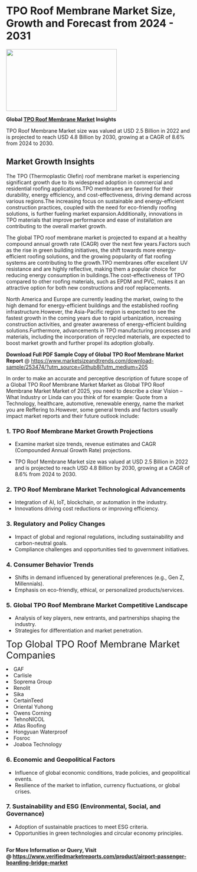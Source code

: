 <H1>TPO Roof Membrane Market Size, Growth and Forecast from 2024 - 2031</H1><img class="aligncenter size-medium wp-image-584254" src="https://thirdeyenews.in/wp-content/uploads/2024/09/Global-Market-Research-300x168.jpeg" alt="" width="300" height="168" /><p><strong>Global&nbsp;<a href="https://www.marketsizeandtrends.com/download-sample/253474/?utm_source=Github8j?utm_medium=205">TPO Roof Membrane Market</a> Insights</strong></p><p>TPO Roof Membrane Market size was valued at USD 2.5 Billion in 2022 and is projected to reach USD 4.8 Billion by 2030, growing at a CAGR of 8.6% from 2024 to 2030.</p><p><h2>Market Growth Insights</h2> <p>The TPO (Thermoplastic Olefin) roof membrane market is experiencing significant growth due to its widespread adoption in commercial and residential roofing applications.TPO membranes are favored for their durability, energy efficiency, and cost-effectiveness, driving demand across various regions.The increasing focus on sustainable and energy-efficient construction practices, coupled with the need for eco-friendly roofing solutions, is further fueling market expansion.Additionally, innovations in TPO materials that improve performance and ease of installation are contributing to the overall market growth.</p> <p>The global TPO roof membrane market is projected to expand at a healthy compound annual growth rate (CAGR) over the next few years.Factors such as the rise in green building initiatives, the shift towards more energy-efficient roofing solutions, and the growing popularity of flat roofing systems are contributing to the growth.TPO membranes offer excellent UV resistance and are highly reflective, making them a popular choice for reducing energy consumption in buildings.The cost-effectiveness of TPO compared to other roofing materials, such as EPDM and PVC, makes it an attractive option for both new constructions and roof replacements.</p> <p>North America and Europe are currently leading the market, owing to the high demand for energy-efficient buildings and the established roofing infrastructure.However, the Asia-Pacific region is expected to see the fastest growth in the coming years due to rapid urbanization, increasing construction activities, and greater awareness of energy-efficient building solutions.Furthermore, advancements in TPO manufacturing processes and materials, including the incorporation of recycled materials, are expected to boost market growth and further propel its adoption globally.</p> <p><span class=""><strong>Download Full PDF Sample Copy of Global TPO Roof Membrane Market Report</strong> @ <a href="https://www.marketsizeandtrends.com/download-sample/253474/?utm_source=Github8j?utm_medium=205" target="_blank">https://www.marketsizeandtrends.com/download-sample/253474/?utm_source=Github8j?utm_medium=205</a></span></p><p>In order to make an accurate and perceptive description of future scope of a Global&nbsp;TPO Roof Membrane Market Market as Global&nbsp;TPO Roof Membrane Market Market of 2025, you need to describe a clear Vision &ndash; What Industry or Linda can you think of for example: Quote from a Technology, healthcare, automotive, renewable energy, name the market you are Reffering to.However, some general trends and factors usually impact market reports and their future outlook include:</p><h3>1.&nbsp;<strong>TPO Roof Membrane Market Growth Projections</strong></h3><ul><li>Examine market size trends, revenue estimates and CAGR (Compounded Annual Growth Rate) projections.</li><li><p>TPO Roof Membrane Market size was valued at USD 2.5 Billion in 2022 and is projected to reach USD 4.8 Billion by 2030, growing at a CAGR of 8.6% from 2024 to 2030.</p></li></ul><h3>2.&nbsp;<strong>TPO Roof Membrane Market Technological Advancements</strong></h3><ul><li>Integration of AI, IoT, blockchain, or automation in the industry.</li><li>Innovations driving cost reductions or improving efficiency.</li></ul><h3>3.&nbsp;<strong>Regulatory and Policy Changes</strong></h3><ul><li>Impact of global and regional regulations, including sustainability and carbon-neutral goals.</li><li>Compliance challenges and opportunities tied to government initiatives.</li></ul><h3>4.&nbsp;<strong>Consumer Behavior Trends</strong></h3><ul><li>Shifts in demand influenced by generational preferences (e.g., Gen Z, Millennials).</li><li>Emphasis on eco-friendly, ethical, or personalized products/services.</li></ul><h3>5.&nbsp;<strong>Global TPO Roof Membrane Market Competitive Landscape</strong></h3><ul><li>Analysis of key players, new entrants, and partnerships shaping the industry.</li><li>Strategies for differentiation and market penetration.</li></ul><p data-pm-slice="1 1 []"><span style="color: inherit; font-family: inherit; font-size: 25px;">Top Global TPO Roof Membrane Market Companies</span></p><div class="" data-test-id=""><p><li>GAF</li><li> Carlisle</li><li> Soprema Group</li><li> Renolit</li><li> Sika</li><li> CertainTeed</li><li> Oriental Yuhong</li><li> Owens Corning</li><li> TehnoNICOL</li><li> Atlas Roofing</li><li> Hongyuan Waterproof</li><li> Fosroc</li><li> Joaboa Technology</li></p></div><h3>6.&nbsp;<strong>Economic and Geopolitical Factors</strong></h3><ul><li>Influence of global economic conditions, trade policies, and geopolitical events.</li><li>Resilience of the market to inflation, currency fluctuations, or global crises.</li></ul><h3>7.&nbsp;<strong>Sustainability and ESG (Environmental, Social, and Governance)</strong></h3><ul><li>Adoption of sustainable practices to meet ESG criteria.</li><li>Opportunities in green technologies and circular economy principles.</li></ul><h2><strong style="font-size: 14px;">For More Information or Query, Visit @&nbsp;</strong><a style="background-color: #ffffff; font-size: 14px;" href="https://www.marketsizeandtrends.com/report/tpo-roof-membrane-market/" target="_blank">https://www.verifiedmarketreports.com/product/airport-passenger-boarding-bridge-market</a></h2>